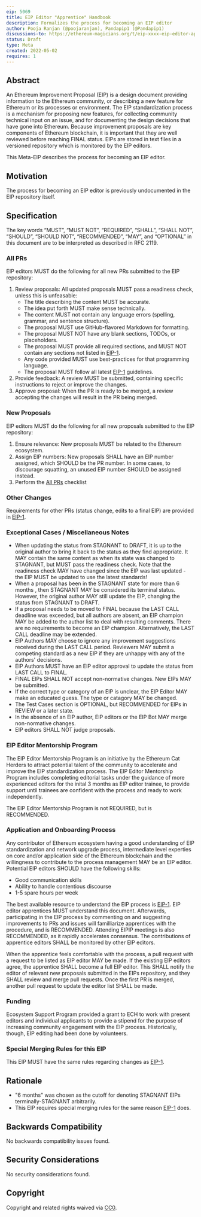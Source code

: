 ```yaml
---
eip: 5069
title: EIP Editor "Apprentice" Handbook
description: Formalizes the process for becoming an EIP editor
author: Pooja Ranjan (@poojaranjan), Pandapip1 (@Pandapip1)
discussions-to: https://ethereum-magicians.org/t/eip-xxxx-eip-editor-apprentice-handbook/9137
status: Draft
type: Meta
created: 2022-05-02
requires: 1
---
```


<!-- I have put myself as an author tentatively. If @poojaranjan would prefer not to have me as one, I will remove myself from the list. -->

## Abstract
An Ethereum Improvement Proposal (EIP) is a design document providing information to the Ethereum community, or describing a new feature for Ethereum or its processes or environment. The EIP standardization process is a mechanism for proposing new features, for collecting community technical input on an issue, and for documenting the design decisions that have gone into Ethereum. Because improvement proposals are key components of Ethereum blockchain, it is important that they are well reviewed before reaching FINAL status. EIPs are stored in text files in a versioned repository which is monitored by the EIP editors.

This Meta-EIP describes the process for becoming an EIP editor.

## Motivation
The process for becoming an EIP editor is previously undocumented in the EIP repository itself.

## Specification
The key words “MUST”, “MUST NOT”, “REQUIRED”, “SHALL”, “SHALL NOT”, “SHOULD”, “SHOULD NOT”, “RECOMMENDED”, “MAY”, and “OPTIONAL” in this document are to be interpreted as described in RFC 2119.

### All PRs
EIP editors MUST do the following for all new PRs submitted to the EIP repository:
1. Review proposals: All updated proposals MUST pass a readiness check, unless this is unfeasable:
    * The title describing the content MUST be accurate.
    * The idea put forth MUST make sense technically.
    * The content MUST not contain any language errors (spelling, grammar, and sentence structure).
    * The proposal MUST use GitHub-flavored Markdown for formatting.
    * The proposal MUST NOT have any blank sections, TODOs, or placeholders.
    * The proposal MUST provide all required sections, and MUST NOT contain any sections not listed in [EIP-1](./eip-1.md).
    * Any code provided MUST use best-practices for that programming language.
    * The proposal MUST follow all latest [EIP-1](./eip-1.md) guidelines.
1. Provide feedback: A review MUST be submitted, containing specific instructions to reject or improve the changes.
1. Approve proposal: When the PR is ready to be merged, a review accepting the changes will result in the PR being merged.

### New Proposals
EIP editors MUST do the following for all new proposals submitted to the EIP repository:
1. Ensure relevance: New proposals MUST be related to the Ethereum ecosystem.
1. Assign EIP numbers: New proposals SHALL have an EIP number assigned, which SHOULD be the PR number. In some cases, to discourage squatting, an unused EIP number SHOULD be assigned instead.
1. Perform the [All PRs](#all-prs) checklist

### Other Changes
Requirements for other PRs (status change, edits to a final EIP) are provided in [EIP-1](./eip-1.md).

### Exceptional Cases / Miscellaneous Notes
- When updating the status from STAGNANT to DRAFT, it is up to the original author to bring it back to the status as they find appropriate. It MAY contain the same content as when its state was changed to STAGNANT, but MUST pass the readiness check. Note that the readiness check MAY have changed since the EIP was last updated - the EIP MUST be updated to use the latest standards!
- When a proposal has been in the STAGNANT state for more than 6 months <!-- NOTE: 6 months was arbitrarily chosen. This needs discussion. -->, then STAGNANT MAY be considered its terminal status. However, the original author MAY still update the EIP, changing the status from STAGNANT to DRAFT.
- If a proposal needs to be moved to FINAL because the LAST CALL deadline was exceeded, but all authors are absent, an EIP champion MAY be added to the author list to deal with resulting comments. There are no requirements to become an EIP champion. Alternatively, the LAST CALL deadline may be extended.
- EIP Authors MAY choose to ignore any improvement suggestions received during the LAST CALL period. Reviewers MAY submit a competing standard as a new EIP if they are unhappy with any of the authors' decisions.
- EIP Authors MUST have an EIP editor approval to update the status from LAST CALL to FINAL.
- FINAL EIPs SHALL NOT accept non-normative changes. New EIPs MAY be submitted.
- If the correct type or category of an EIP is unclear, the EIP Editor MAY make an educated guess. The type or catagory MAY be changed.
- The Test Cases section is OPTIONAL, but RECOMMENDED for EIPs in REVIEW or a later state.
- In the absence of an EIP author, EIP editors or the EIP Bot MAY merge non-normative changes.
- EIP editors SHALL NOT judge proposals.

### EIP Editor Mentorship Program
The EIP Editor Mentorship Program is an initiative by the Ethereum Cat Herders to attract potential talent of the community to accelerate and improve the EIP standardization process. The EIP Editor Mentorship Program includes completing editorial tasks under the guidance of more experienced editors for the inital 3 months as EIP editor trainee, to provide support until trainees are confident with the process and ready to work independently.

The EIP Editor Mentorship Program is not REQUIRED, but is RECOMMENDED.

### Application and Onboarding Process
Any contributor of Ethereum ecosystem having a good understanding of EIP standardization and network upgrade process, intermediate level experties on core and/or application side of the Ethereum blockchain and the willingness to contribute to the process management MAY be an EIP editor. Potential EIP editors SHOULD have the following skills:
- Good communication skills
- Ability to handle contentious discourse
- 1-5 spare hours per week

The best available resource to understand the EIP process is [EIP-1](./eip-1.md). EIP editor apprentices MUST understand this document. Afterwards, participating in the EIP process by commenting on and suggesting improvements to PRs and issues will familliarize apprentices with the procedure, and is RECOMMENDED. Attending EIPIP meetings <!-- is it okay to provide external links for this? --> is also RECOMMENDED, as it rapidly accelerates consensus. The contributions of apprentice editors SHALL be monitored by other EIP editors.

<!-- I'm going to hold off on including this if/until ECH and ETH merge: https://github.com/ethereum-cat-herders/EIPIP/issues/132 -->
<!-- Following the monthly EIPs Insight page to keep track of upcoming Ethereum Improvement Proposals. Among other resources, ECH produces PEEPanEIP video series for a quick overview of these proposals. -->

When the apprentice feels comfortable with the process, a pull request with a request to be listed as EIP editor MAY be made. <!-- Add Sam's PR as an external link as an example? --> If the existing EIP editors agree, the apprentice SHALL become a full EIP editor. This SHALL notify the editor of relevant new proposals submitted in the EIPs repository, and they SHALL review and merge pull requests. Once the first PR is merged, another pull request to update the editor list SHALL be made.

### Funding
Ecosystem Support Program provided a grant to ECH to work with present editors and individual applicants to provide a stipend for the purpose of increasing community engagement with the EIP process. Historically, though, EIP editing had been done by volunteers.

### Special Merging Rules for this EIP
This EIP MUST have the same rules regarding changes as [EIP-1](./eip-1.md).

## Rationale
- "6 months" was chosen as the cutoff for denoting STAGNANT EIPs terminally-STAGNANT arbitrarily.
- This EIP requires special merging rules for the same reason [EIP-1](./eip-1.md) does.

## Backwards Compatibility
No backwards compatibility issues found.

## Security Considerations
No security considerations found.

## Copyright
Copyright and related rights waived via [CC0](https://creativecommons.org/publicdomain/zero/1.0/).
